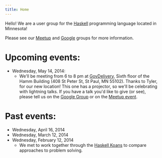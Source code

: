 ```yaml
---
title: Home
---
```


Hello! We are a user group for the [Haskell](http://www.haskell.org/)
programming language located in Minnesota!

Please see our [Meetup](http://www.meetup.com/HaskellMN/) and
[Google](https://groups.google.com/forum/#!forum/haskellmn) groups for
more information.


# Upcoming events:

- Wednesday, May 14, 2014:
    - We'll be meeting from 6 to 8 pm at [GovDelivery](http://www.govdelivery.com/), Sixth floor of the Hamm Building (408 St Peter St, St Paul, MN 55102). Thanks to Tyler, for our new location! This one has a projector, so we'll be celebrating with lightning talks. If you have a talk you'd like to give (or see), please tell us on the [Google Group](https://groups.google.com/forum/#!forum/haskellmn) or on the
      [Meetup event](http://www.meetup.com/HaskellMN/events/181725802/).

# Past events:

- Wednesday, April 16, 2014
- Wednesday, March 12, 2014
- Wednesday, February 12, 2014
    - We met to work together through the
      [Haskell Koans](https://github.com/HaskVan/HaskellKoans) to
      compare approaches to problem solving.
